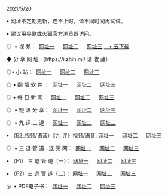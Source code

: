 <p>2021/5/20 
<p>• 网址不定期更新，连不上时，请不同时间再试试。
<p>• 建议用谷歌或火狐官方浏览器访问。
<p>◎  • 视 频： 
<a href="http://hhv.aud.bar/" target="_blank">网址一</a> 　 
<a href="http://hte.aud.bar/" target="_blank">网址二</a> 　 
<a href="http://hte.aud.bar/b.html" target="_blank">网址三</a>
<a href="https://yadi.sk/d/d0sUeAOpal3njw" target="_blank">　• 云下载 </a></p>
<p>◆ 分 享 网 址 <a href="http://hpq.aud.bar/a.html"></a>（https://i.zhih.ml/ 请 收 藏） </p>

<p>◎•  小 站：  
<a href="http://hhv.aud.bar/f.html" target="_blank">网址一</a> 　 
<a href="http://hte.aud.bar/h.html" target="_blank">网址二</a> 　 
<a href="http://hte.aud.bar/k/" target="_blank">网址三</a></p><p>

<p>◎  • 翻 墙 软 件 ：  
<a href="http://hhv.aud.bar/ff/" target="_blank">网址一</a> 　 
<a href="http://hte.aud.bar/s/read/a1_nd.html" target="_blank">网址二</a> 　 
<a href="http://hte.aud.bar/ff/index.html" target="_blank">网址三</a></p>
<p>◎  • 每 日 新 闻：  
<a href="http://hhv.aud.bar/day/" target="_blank">网址一</a> 　 
<a href="http://hte.aud.bar/day/" target="_blank">网址二</a> 　 
<a href="http://hte.aud.bar/day/index.html" target="_blank">网址三</a></p>
<p>◎   • 短 波 分 享：  
<a href="http://hhv.aud.bar/h/" target="_blank">网址一</a> 　 
<a href="http://hte.aud.bar/h/" target="_blank">网址二</a> 　 
<a href="http://hte.aud.bar/h/index.html" target="_blank">网址三</a></p>
<p>◎   • 九 评.三 退：  
<a href="http://hhv.aud.bar/t/" target="_blank">网址一</a> 　 
<a href="http://hte.aud.bar/v2/index.html" target="_blank">网址二</a> 　 
<a href="http://hte.aud.bar/tt/index.html" target="_blank">网址三</a> 　</p>
<p>  • （E2_视频/语音）《九 评》视频/语音: 
<a href="http://hhv.aud.bar/7738.html" target="_blank">网址一</a> 　 
<a href="http://hte.aud.bar/7614.html" target="_blank">网址二</a> 　 
<a href="http://hte.aud.bar/7633.html" target="_blank">网址三</a></p>
<p>◎   • 三 退 管 道...退 党 网：  
<a href="http://hhv.aud.bar/go/td1.html" target="_blank">网址一</a> 　 
<a href="http://hte.aud.bar/go/td2.html" target="_blank">网址二</a> 　 
<a href="http://hte.aud.bar/go/td3.html" target="_blank">网址三</a></p>
<p>  • （F1） 三 退 管 道（一）： 
<a href="http://hhv.aud.bar/dd/" target="_blank">网址一</a> 　 
<a href="http://hte.aud.bar/s/read/a1_tdx.html" target="_blank">网址二</a> 　 
<a href="http://hte.aud.bar/dd/" target="_blank">网址三</a></p>
<p>  • （F2）三 退 管 道（二）： 
<a href="http://hte.aud.bar/d/" target="_blank">网址一</a> 　 
<a href="http://hhv.aud.bar/d/index.html" target="_blank">网址二</a> 　 
<a href="http://hte.aud.bar/d/" target="_blank">网址三</a></p>
<p>◎   • PDF电子书：  
<a href="http://hhv.aud.bar/p/" target="_blank">网址一</a> 　 
<a href="http://hte.aud.bar/p/index.html" target="_blank">网址二</a> 　 
<a href="http://hte.aud.bar/p/" target="_blank">网址三</a></p>

